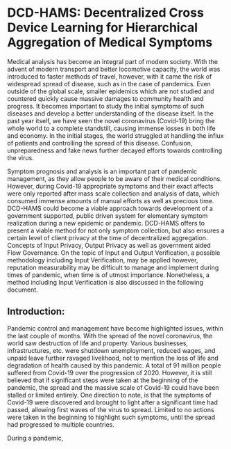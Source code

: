 # DCD-HAMS: Decentralized Cross Device Learning for Hierarchical Aggregation of Medical Symptoms

Medical analysis has become an integral part of modern society. With the advent of modern transport and better locomotive capacity, the world was introduced to faster methods of travel, however, with it came the risk of widespread spread of disease, such as in the case of pandemics. Even outside of the global scale, smaller epidemics which are not studied and countered quickly cause massive damages to community health and progress. It becomes important to study the initial symptoms of such diseases and develop a better understanding of the disease itself. In the past year itself, we have seen the novel coronavirus (Covid-19) bring the whole world to a complete standstill, causing immense losses in both life and economy. In the initial stages, the world struggled at handling the influx of patients and controlling the spread of this disease. Confusion, unpreparedness and fake news further decayed efforts towards controlling the virus.

Symptom prognosis and analysis is an important part of pandemic management, as they allow people to be aware of their medical conditions. However, during Covid-19 appropriate symptoms and their exact affects were only reported after mass scale collection and analysis of data, which consumed immense amounts of manual efforts as well as precious time. DCD-HAMS could become a viable approach towards development of a government supported, public driven system for elementary symptom realization during a new epidemic or pandemic. DCD-HAMS offers to present a viable method for not only symptom collection, but also ensures a certain level of client privacy at the time of decentralized aggregation. Concepts of Input Privacy, Output Privacy as well as government aided Flow Governance. On the topic of Input and Output Verification, a possible methodology including Input Verification, may be applied however, reputation measurability may be difficult to manage and implement during times of pandemic, when time is of utmost importance. Nonetheless, a method including Input Verification is also discussed in the following document.

## Introduction:

Pandemic control and management have become highlighted issues, within the last couple of months. With the spread of the novel coronavirus, the world saw destruction of life and property. Various businesses, infrastructures, etc. were shutdown unemployment, reduced wages, and unpaid leave further ravaged livelihood, not to mention the loss of life and degradation of health caused by this pandemic. A total of 91 million people suffered from Covid-19 over the progression of 2020. However, it is still believed that if significant steps were taken at the beginning of the pandemic, the spread and the massive scale of Covid-19 could have been stalled or limited entirely. One direction to note, is that the symptoms of Covid-19 were discovered and brought to light after a significant time had passed, allowing first waves of the virus to spread. Limited to no actions were taken in the beginning to highlight such symptoms, until the spread had progressed to multiple countries.

During a pandemic, 
